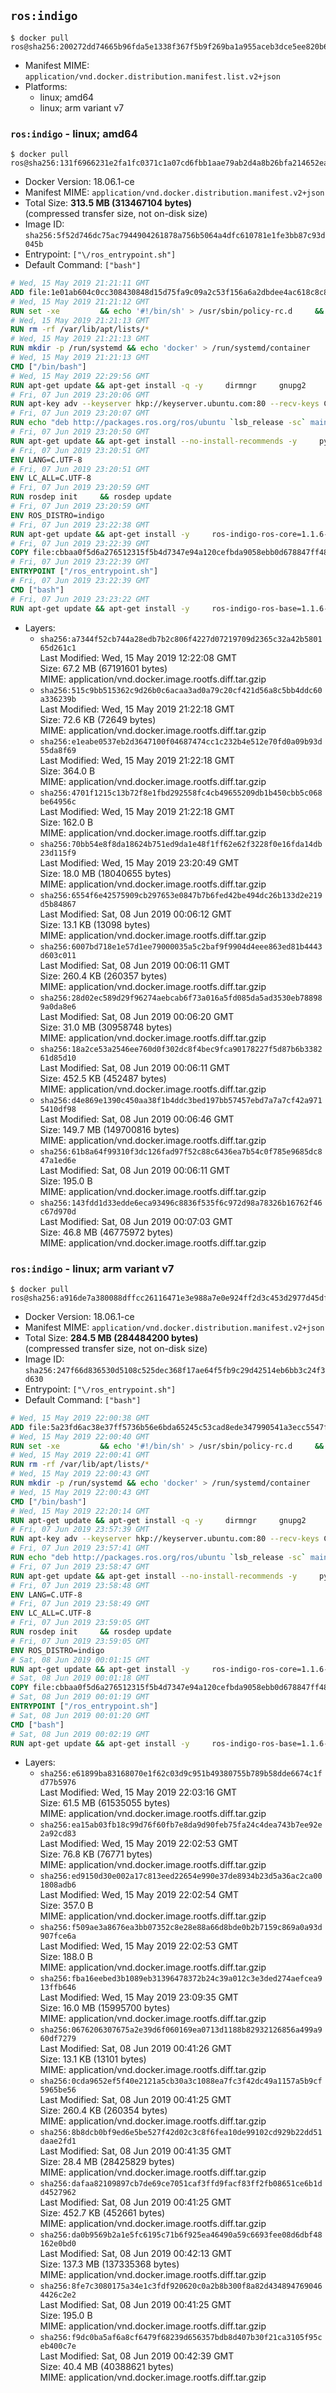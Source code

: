## `ros:indigo`

```console
$ docker pull ros@sha256:200272dd74665b96fda5e1338f367f5b9f269ba1a955aceb3dce5ee820b68191
```

-	Manifest MIME: `application/vnd.docker.distribution.manifest.list.v2+json`
-	Platforms:
	-	linux; amd64
	-	linux; arm variant v7

### `ros:indigo` - linux; amd64

```console
$ docker pull ros@sha256:131f6966231e2fa1fc0371c1a07cd6fbb1aae79ab2d4a8b26bfa214652ea3de1
```

-	Docker Version: 18.06.1-ce
-	Manifest MIME: `application/vnd.docker.distribution.manifest.v2+json`
-	Total Size: **313.5 MB (313467104 bytes)**  
	(compressed transfer size, not on-disk size)
-	Image ID: `sha256:5f52d746dc75ac7944904261878a756b5064a4dfc610781e1fe3bb87c93d045b`
-	Entrypoint: `["\/ros_entrypoint.sh"]`
-	Default Command: `["bash"]`

```dockerfile
# Wed, 15 May 2019 21:21:11 GMT
ADD file:1e01ab604c0cc308430848d15d75fa9c09a2c53f156a6a2dbdee4ac618c8c8aa in / 
# Wed, 15 May 2019 21:21:12 GMT
RUN set -xe 		&& echo '#!/bin/sh' > /usr/sbin/policy-rc.d 	&& echo 'exit 101' >> /usr/sbin/policy-rc.d 	&& chmod +x /usr/sbin/policy-rc.d 		&& dpkg-divert --local --rename --add /sbin/initctl 	&& cp -a /usr/sbin/policy-rc.d /sbin/initctl 	&& sed -i 's/^exit.*/exit 0/' /sbin/initctl 		&& echo 'force-unsafe-io' > /etc/dpkg/dpkg.cfg.d/docker-apt-speedup 		&& echo 'DPkg::Post-Invoke { "rm -f /var/cache/apt/archives/*.deb /var/cache/apt/archives/partial/*.deb /var/cache/apt/*.bin || true"; };' > /etc/apt/apt.conf.d/docker-clean 	&& echo 'APT::Update::Post-Invoke { "rm -f /var/cache/apt/archives/*.deb /var/cache/apt/archives/partial/*.deb /var/cache/apt/*.bin || true"; };' >> /etc/apt/apt.conf.d/docker-clean 	&& echo 'Dir::Cache::pkgcache ""; Dir::Cache::srcpkgcache "";' >> /etc/apt/apt.conf.d/docker-clean 		&& echo 'Acquire::Languages "none";' > /etc/apt/apt.conf.d/docker-no-languages 		&& echo 'Acquire::GzipIndexes "true"; Acquire::CompressionTypes::Order:: "gz";' > /etc/apt/apt.conf.d/docker-gzip-indexes 		&& echo 'Apt::AutoRemove::SuggestsImportant "false";' > /etc/apt/apt.conf.d/docker-autoremove-suggests
# Wed, 15 May 2019 21:21:13 GMT
RUN rm -rf /var/lib/apt/lists/*
# Wed, 15 May 2019 21:21:13 GMT
RUN mkdir -p /run/systemd && echo 'docker' > /run/systemd/container
# Wed, 15 May 2019 21:21:13 GMT
CMD ["/bin/bash"]
# Wed, 15 May 2019 22:29:56 GMT
RUN apt-get update && apt-get install -q -y     dirmngr     gnupg2     lsb-release     && rm -rf /var/lib/apt/lists/*
# Fri, 07 Jun 2019 23:20:06 GMT
RUN apt-key adv --keyserver hkp://keyserver.ubuntu.com:80 --recv-keys C1CF6E31E6BADE8868B172B4F42ED6FBAB17C654
# Fri, 07 Jun 2019 23:20:07 GMT
RUN echo "deb http://packages.ros.org/ros/ubuntu `lsb_release -sc` main" > /etc/apt/sources.list.d/ros-latest.list
# Fri, 07 Jun 2019 23:20:50 GMT
RUN apt-get update && apt-get install --no-install-recommends -y     python-rosdep     python-rosinstall     python-vcstools     && rm -rf /var/lib/apt/lists/*
# Fri, 07 Jun 2019 23:20:51 GMT
ENV LANG=C.UTF-8
# Fri, 07 Jun 2019 23:20:51 GMT
ENV LC_ALL=C.UTF-8
# Fri, 07 Jun 2019 23:20:59 GMT
RUN rosdep init     && rosdep update
# Fri, 07 Jun 2019 23:20:59 GMT
ENV ROS_DISTRO=indigo
# Fri, 07 Jun 2019 23:22:38 GMT
RUN apt-get update && apt-get install -y     ros-indigo-ros-core=1.1.6-0*     && rm -rf /var/lib/apt/lists/*
# Fri, 07 Jun 2019 23:22:39 GMT
COPY file:cbbaa0f5d6a276512315f5b4d7347e94a120cefbda9058ebb0d678847ff4837f in / 
# Fri, 07 Jun 2019 23:22:39 GMT
ENTRYPOINT ["/ros_entrypoint.sh"]
# Fri, 07 Jun 2019 23:22:39 GMT
CMD ["bash"]
# Fri, 07 Jun 2019 23:23:22 GMT
RUN apt-get update && apt-get install -y     ros-indigo-ros-base=1.1.6-0*     && rm -rf /var/lib/apt/lists/*
```

-	Layers:
	-	`sha256:a7344f52cb744a28edb7b2c806f4227d07219709d2365c32a42b580165d261c1`  
		Last Modified: Wed, 15 May 2019 12:22:08 GMT  
		Size: 67.2 MB (67191601 bytes)  
		MIME: application/vnd.docker.image.rootfs.diff.tar.gzip
	-	`sha256:515c9bb515362c9d26b0c6acaa3ad0a79c20cf421d56a8c5bb4ddc60a336239b`  
		Last Modified: Wed, 15 May 2019 21:22:18 GMT  
		Size: 72.6 KB (72649 bytes)  
		MIME: application/vnd.docker.image.rootfs.diff.tar.gzip
	-	`sha256:e1eabe0537eb2d3647100f04687474cc1c232b4e512e70fd0a09b93d55da8f69`  
		Last Modified: Wed, 15 May 2019 21:22:18 GMT  
		Size: 364.0 B  
		MIME: application/vnd.docker.image.rootfs.diff.tar.gzip
	-	`sha256:4701f1215c13b72f8e1fbd292558fc4cb49655209db1b450cbb5c068be64956c`  
		Last Modified: Wed, 15 May 2019 21:22:18 GMT  
		Size: 162.0 B  
		MIME: application/vnd.docker.image.rootfs.diff.tar.gzip
	-	`sha256:70bb54e8f8da18624b751ed9da1e48f1ff62e62f3228f0e16fda14db23d115f9`  
		Last Modified: Wed, 15 May 2019 23:20:49 GMT  
		Size: 18.0 MB (18040655 bytes)  
		MIME: application/vnd.docker.image.rootfs.diff.tar.gzip
	-	`sha256:6554f6e42575909cb297653e0847b7b6fed42be494dc26b133d2e219d5b84867`  
		Last Modified: Sat, 08 Jun 2019 00:06:12 GMT  
		Size: 13.1 KB (13098 bytes)  
		MIME: application/vnd.docker.image.rootfs.diff.tar.gzip
	-	`sha256:6007bd718e1e57d1ee79000035a5c2baf9f9904d4eee863ed81b4443d603c011`  
		Last Modified: Sat, 08 Jun 2019 00:06:11 GMT  
		Size: 260.4 KB (260357 bytes)  
		MIME: application/vnd.docker.image.rootfs.diff.tar.gzip
	-	`sha256:28d02ec589d29f96274aebcab6f73a016a5fd085da5ad3530eb788989a0da8e6`  
		Last Modified: Sat, 08 Jun 2019 00:06:20 GMT  
		Size: 31.0 MB (30958748 bytes)  
		MIME: application/vnd.docker.image.rootfs.diff.tar.gzip
	-	`sha256:18a2ce53a2546ee760d0f302dc8f4bec9fca90178227f5d87b6b338261d85d10`  
		Last Modified: Sat, 08 Jun 2019 00:06:11 GMT  
		Size: 452.5 KB (452487 bytes)  
		MIME: application/vnd.docker.image.rootfs.diff.tar.gzip
	-	`sha256:d4e869e1390c450aa38f1b4ddc3bed197bb57457ebd7a7a7cf42a9715410df98`  
		Last Modified: Sat, 08 Jun 2019 00:06:46 GMT  
		Size: 149.7 MB (149700816 bytes)  
		MIME: application/vnd.docker.image.rootfs.diff.tar.gzip
	-	`sha256:61b8a64f99310f3dc126fad97f52c88c6436ea7b54c0f785e9685dc847a1ed6e`  
		Last Modified: Sat, 08 Jun 2019 00:06:11 GMT  
		Size: 195.0 B  
		MIME: application/vnd.docker.image.rootfs.diff.tar.gzip
	-	`sha256:143fdd1d33edde6eca93496c8836f535f6c972d98a78326b16762f46c67d970d`  
		Last Modified: Sat, 08 Jun 2019 00:07:03 GMT  
		Size: 46.8 MB (46775972 bytes)  
		MIME: application/vnd.docker.image.rootfs.diff.tar.gzip

### `ros:indigo` - linux; arm variant v7

```console
$ docker pull ros@sha256:a916de7a380088dffcc26116471e3e988a7e0e924ff2d3c453d2977d45df424b
```

-	Docker Version: 18.06.1-ce
-	Manifest MIME: `application/vnd.docker.distribution.manifest.v2+json`
-	Total Size: **284.5 MB (284484200 bytes)**  
	(compressed transfer size, not on-disk size)
-	Image ID: `sha256:247f66d836530d5108c525dec368f17ae64f5fb9c29d42514eb6bb3c24f3d630`
-	Entrypoint: `["\/ros_entrypoint.sh"]`
-	Default Command: `["bash"]`

```dockerfile
# Wed, 15 May 2019 22:00:38 GMT
ADD file:5a23fd6ac38e37ff5736b56e6bda65245c53cad8ede347990541a3ecc5547fca in / 
# Wed, 15 May 2019 22:00:40 GMT
RUN set -xe 		&& echo '#!/bin/sh' > /usr/sbin/policy-rc.d 	&& echo 'exit 101' >> /usr/sbin/policy-rc.d 	&& chmod +x /usr/sbin/policy-rc.d 		&& dpkg-divert --local --rename --add /sbin/initctl 	&& cp -a /usr/sbin/policy-rc.d /sbin/initctl 	&& sed -i 's/^exit.*/exit 0/' /sbin/initctl 		&& echo 'force-unsafe-io' > /etc/dpkg/dpkg.cfg.d/docker-apt-speedup 		&& echo 'DPkg::Post-Invoke { "rm -f /var/cache/apt/archives/*.deb /var/cache/apt/archives/partial/*.deb /var/cache/apt/*.bin || true"; };' > /etc/apt/apt.conf.d/docker-clean 	&& echo 'APT::Update::Post-Invoke { "rm -f /var/cache/apt/archives/*.deb /var/cache/apt/archives/partial/*.deb /var/cache/apt/*.bin || true"; };' >> /etc/apt/apt.conf.d/docker-clean 	&& echo 'Dir::Cache::pkgcache ""; Dir::Cache::srcpkgcache "";' >> /etc/apt/apt.conf.d/docker-clean 		&& echo 'Acquire::Languages "none";' > /etc/apt/apt.conf.d/docker-no-languages 		&& echo 'Acquire::GzipIndexes "true"; Acquire::CompressionTypes::Order:: "gz";' > /etc/apt/apt.conf.d/docker-gzip-indexes 		&& echo 'Apt::AutoRemove::SuggestsImportant "false";' > /etc/apt/apt.conf.d/docker-autoremove-suggests
# Wed, 15 May 2019 22:00:41 GMT
RUN rm -rf /var/lib/apt/lists/*
# Wed, 15 May 2019 22:00:43 GMT
RUN mkdir -p /run/systemd && echo 'docker' > /run/systemd/container
# Wed, 15 May 2019 22:00:43 GMT
CMD ["/bin/bash"]
# Wed, 15 May 2019 22:20:14 GMT
RUN apt-get update && apt-get install -q -y     dirmngr     gnupg2     lsb-release     && rm -rf /var/lib/apt/lists/*
# Fri, 07 Jun 2019 23:57:39 GMT
RUN apt-key adv --keyserver hkp://keyserver.ubuntu.com:80 --recv-keys C1CF6E31E6BADE8868B172B4F42ED6FBAB17C654
# Fri, 07 Jun 2019 23:57:41 GMT
RUN echo "deb http://packages.ros.org/ros/ubuntu `lsb_release -sc` main" > /etc/apt/sources.list.d/ros-latest.list
# Fri, 07 Jun 2019 23:58:47 GMT
RUN apt-get update && apt-get install --no-install-recommends -y     python-rosdep     python-rosinstall     python-vcstools     && rm -rf /var/lib/apt/lists/*
# Fri, 07 Jun 2019 23:58:48 GMT
ENV LANG=C.UTF-8
# Fri, 07 Jun 2019 23:58:49 GMT
ENV LC_ALL=C.UTF-8
# Fri, 07 Jun 2019 23:59:05 GMT
RUN rosdep init     && rosdep update
# Fri, 07 Jun 2019 23:59:05 GMT
ENV ROS_DISTRO=indigo
# Sat, 08 Jun 2019 00:01:15 GMT
RUN apt-get update && apt-get install -y     ros-indigo-ros-core=1.1.6-0*     && rm -rf /var/lib/apt/lists/*
# Sat, 08 Jun 2019 00:01:18 GMT
COPY file:cbbaa0f5d6a276512315f5b4d7347e94a120cefbda9058ebb0d678847ff4837f in / 
# Sat, 08 Jun 2019 00:01:19 GMT
ENTRYPOINT ["/ros_entrypoint.sh"]
# Sat, 08 Jun 2019 00:01:20 GMT
CMD ["bash"]
# Sat, 08 Jun 2019 00:02:19 GMT
RUN apt-get update && apt-get install -y     ros-indigo-ros-base=1.1.6-0*     && rm -rf /var/lib/apt/lists/*
```

-	Layers:
	-	`sha256:e61899ba83168070e1f62c03d9c951b49380755b789b58dde6674c1fd77b5976`  
		Last Modified: Wed, 15 May 2019 22:03:16 GMT  
		Size: 61.5 MB (61535055 bytes)  
		MIME: application/vnd.docker.image.rootfs.diff.tar.gzip
	-	`sha256:ea15ab03fb18c99d76f60fb7e8da9d90feb75fa24c4dea743b7ee92e2a92cd83`  
		Last Modified: Wed, 15 May 2019 22:02:53 GMT  
		Size: 76.8 KB (76771 bytes)  
		MIME: application/vnd.docker.image.rootfs.diff.tar.gzip
	-	`sha256:ed9150d30e002a17c813eed22654e990e37de8934b23d5a36ac2ca001808adb6`  
		Last Modified: Wed, 15 May 2019 22:02:54 GMT  
		Size: 357.0 B  
		MIME: application/vnd.docker.image.rootfs.diff.tar.gzip
	-	`sha256:f509ae3a8676ea3bb07352c8e28e88a66d8bde0b2b7159c869a0a93d907fce6a`  
		Last Modified: Wed, 15 May 2019 22:02:53 GMT  
		Size: 188.0 B  
		MIME: application/vnd.docker.image.rootfs.diff.tar.gzip
	-	`sha256:fba16eebed3b1089eb31396478372b24c39a012c3e3ded274aefcea913ffb646`  
		Last Modified: Wed, 15 May 2019 23:09:35 GMT  
		Size: 16.0 MB (15995700 bytes)  
		MIME: application/vnd.docker.image.rootfs.diff.tar.gzip
	-	`sha256:0676206307675a2e39d6f060169ea0713d1188b82932126856a499a960df7279`  
		Last Modified: Sat, 08 Jun 2019 00:41:26 GMT  
		Size: 13.1 KB (13101 bytes)  
		MIME: application/vnd.docker.image.rootfs.diff.tar.gzip
	-	`sha256:0cda9652ef5f40e2121a5cb30a3c1088ea7fc3f42dc49a1157a5b9cf5965be56`  
		Last Modified: Sat, 08 Jun 2019 00:41:25 GMT  
		Size: 260.4 KB (260354 bytes)  
		MIME: application/vnd.docker.image.rootfs.diff.tar.gzip
	-	`sha256:8b8dcb0bf9ed6e5be527f42d02c3c8f6fea10de99102cd929b22dd51daae2fd1`  
		Last Modified: Sat, 08 Jun 2019 00:41:35 GMT  
		Size: 28.4 MB (28425829 bytes)  
		MIME: application/vnd.docker.image.rootfs.diff.tar.gzip
	-	`sha256:dafaa82109897cb7de69ce7051caf3ffd9facf83ff2fb08651ce6b1dd4527962`  
		Last Modified: Sat, 08 Jun 2019 00:41:25 GMT  
		Size: 452.7 KB (452661 bytes)  
		MIME: application/vnd.docker.image.rootfs.diff.tar.gzip
	-	`sha256:da0b9569b2a1e5fc6195c71b6f925ea46490a59c6693fee08d6dbf48162e0bd0`  
		Last Modified: Sat, 08 Jun 2019 00:42:13 GMT  
		Size: 137.3 MB (137335368 bytes)  
		MIME: application/vnd.docker.image.rootfs.diff.tar.gzip
	-	`sha256:8fe7c3080175a34e1c3fdf920620c0a2b8b300f8a82d4348947690464426c2e2`  
		Last Modified: Sat, 08 Jun 2019 00:41:25 GMT  
		Size: 195.0 B  
		MIME: application/vnd.docker.image.rootfs.diff.tar.gzip
	-	`sha256:f9dc0ba5af6a8cf6479f68239d656357bdb8d407b30f21ca3105f95ceb400c7e`  
		Last Modified: Sat, 08 Jun 2019 00:42:39 GMT  
		Size: 40.4 MB (40388621 bytes)  
		MIME: application/vnd.docker.image.rootfs.diff.tar.gzip
